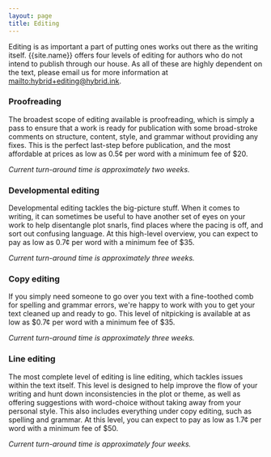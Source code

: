 ```yaml
---
layout: page
title: Editing
---
```


Editing is as important a part of putting ones works out there as the writing itself. {{site.name}} offers four levels of editing for authors who do not intend to publish through our house. As all of these are highly dependent on the text, please email us for more information at <mailto:hybrid+editing@hybrid.ink>.

### Proofreading

The broadest scope of editing available is proofreading, which is simply a pass to ensure that a work is ready for publication with some broad-stroke comments on structure, content, style, and grammar without providing any fixes. This is the perfect last-step before publication, and the most affordable at prices as low as 0.5¢ per word with a minimum fee of $20.

*Current turn-around time is approximately two weeks.*

### Developmental editing

Developmental editing tackles the big-picture stuff. When it comes to writing, it can sometimes be useful to have another set of eyes on your work to help disentangle plot snarls, find places where the pacing is off, and sort out confusing language. At this high-level overview, you can expect to pay as low as 0.7¢ per word with a minimum fee of $35.

*Current turn-around time is approximately three weeks.*

### Copy editing

If you simply need someone to go over you text with a fine-toothed comb for spelling and grammar errors, we're happy to work with you to get your text cleaned up and ready to go. This level of nitpicking is available at as low as $0.7¢ per word with a minimum fee of $35.

*Current turn-around time is approximately three weeks.*

### Line editing

The most complete level of editing is line editing, which tackles issues within the text itself. This level is designed to help improve the flow of your writing and hunt down inconsistencies in the plot or theme, as well as offering suggestions with word-choice without taking away from your personal style. This also includes everything under copy editing, such as spelling and grammar. At this level, you can expect to pay as low as 1.7¢ per word with a minimum fee of $50.

*Current turn-around time is approximately four weeks.*
